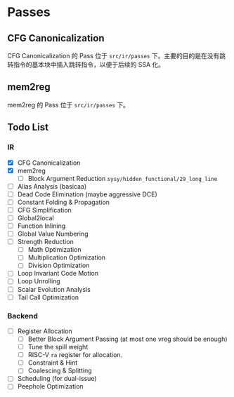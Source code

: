 # Passes

## CFG Canonicalization

CFG Canonicalization 的 Pass 位于 `src/ir/passes` 下。主要的目的是在没有跳转指令的基本块中插入跳转指令，以便于后续的 SSA 化。

## mem2reg

mem2reg 的 Pass 位于 `src/ir/passes` 下。

## Todo List

### IR

- [x] CFG Canonicalization
- [x] mem2reg
  - [ ] Block Argument Reduction `sysy/hidden_functional/29_long_line`
- [ ] Alias Analysis (basicaa)
- [ ] Dead Code Elimination (maybe aggressive DCE)
- [ ] Constant Folding & Propagation
- [ ] CFG Simplification
- [ ] Global2local
- [ ] Function Inlining
- [ ] Global Value Numbering
- [ ] Strength Reduction
  - [ ] Math Optimization
  - [ ] Multiplication Optimization
  - [ ] Division Optimization
- [ ] Loop Invariant Code Motion
- [ ] Loop Unrolling
- [ ] Scalar Evolution Analysis
- [ ] Tail Call Optimization

### Backend

- [ ] Register Allocation
  - [ ] Better Block Argument Passing (at most one vreg should be enough)
  - [ ] Tune the spill weight
  - [ ] RISC-V `ra` register for allocation.
  - [ ] Constraint & Hint
  - [ ] Coalescing & Splitting
- [ ] Scheduling (for dual-issue)
- [ ] Peephole Optimization

